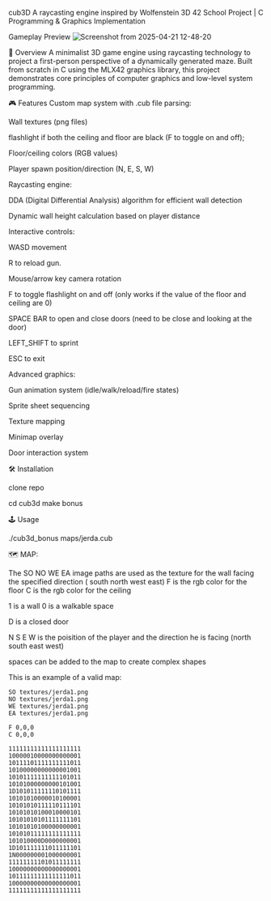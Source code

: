 cub3D
A raycasting engine inspired by Wolfenstein 3D
42 School Project | C Programming & Graphics Implementation

Gameplay Preview
![Screenshot from 2025-04-21 12-48-20](https://github.com/user-attachments/assets/eb4113a8-0564-4d4d-8a85-81520d8c4d37)


📖 Overview
A minimalist 3D game engine using raycasting technology to project a first-person perspective of a dynamically generated maze. Built from scratch in C using the MLX42 graphics library, this project demonstrates core principles of computer graphics and low-level system programming.

🎮 Features
Custom map system with .cub file parsing:

Wall textures (png files)

flashlight if both the ceiling and floor are black (F to toggle on and off);

Floor/ceiling colors (RGB values)

Player spawn position/direction (N, E, S, W)

Raycasting engine:

DDA (Digital Differential Analysis) algorithm for efficient wall detection

Dynamic wall height calculation based on player distance

Interactive controls:

WASD movement

R to reload gun.

Mouse/arrow key camera rotation

F to toggle flashlight on and off (only works if the value of the floor and ceiling are 0)

SPACE BAR to open and close doors (need to be close and looking at the door)

LEFT_SHIFT to sprint

ESC to exit

Advanced graphics:

Gun animation system (idle/walk/reload/fire states)

Sprite sheet sequencing

Texture mapping

Minimap overlay

Door interaction system

🛠️ Installation

clone repo

cd cub3d
make bonus

🕹️ Usage

./cub3d_bonus maps/jerda.cub

🗺️ MAP:

The SO NO WE EA image paths are used as the texture for the wall facing the specified direction ( south north west east)
F is the rgb color for the floor
C is the rgb color for the ceiling

1 is a wall 0 is a walkable space

D is a closed door

N S E W is the poisition of the player and the direction he is facing (north south east west)

spaces can be added to the map to create complex shapes


This is an example of a valid map:

```
SO textures/jerda1.png
NO textures/jerda1.png
WE textures/jerda1.png
EA textures/jerda1.png

F 0,0,0
C 0,0,0

11111111111111111111
10000010000000000001
10111101111111111011
10100000000000001001
10101111111111101011
10101000000000101001
1D101011111110101111
10101010000010100001
10101010111110111101
10101010100010000101
10101010101111111101
10101010100000000001
10101011111111111111
101010000D0000000001
1D101111111011111101
1N000000001000000001
11111111101011111111
10000000000000000001
10111111111111111011
10000000000000000001
11111111111111111111
```
